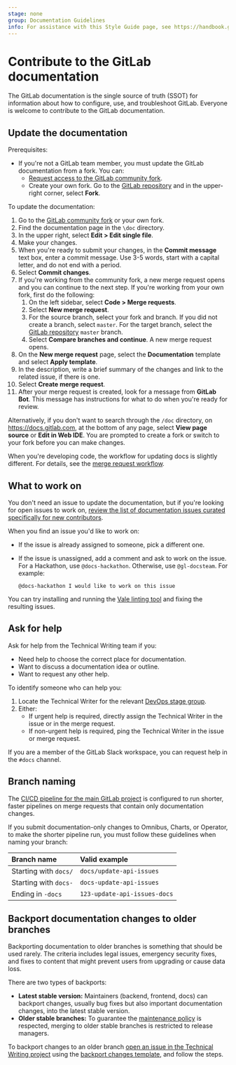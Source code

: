 ```yaml
---
stage: none
group: Documentation Guidelines
info: For assistance with this Style Guide page, see https://handbook.gitlab.com/handbook/product/ux/technical-writing/#assignments-to-other-projects-and-subjects.
---
```


# Contribute to the GitLab documentation

The GitLab documentation is the single source of truth (SSOT)
for information about how to configure, use, and troubleshoot GitLab.
Everyone is welcome to contribute to the GitLab documentation.

## Update the documentation

Prerequisites:

- If you're not a GitLab team member, you must update the GitLab documentation from a fork. You can:
  - [Request access to the GitLab community fork](https://gitlab.com/groups/gitlab-community/community-members/-/group_members/request_access).
  - Create your own fork. Go to the [GitLab repository](https://gitlab.com/gitlab-org/gitlab) and in the upper-right corner, select **Fork**.

To update the documentation:

1. Go to the [GitLab community fork](https://gitlab.com/gitlab-community/gitlab) or your own fork.
1. Find the documentation page in the `\doc` directory.
1. In the upper right, select **Edit > Edit single file**.
1. Make your changes.
1. When you're ready to submit your changes, in the **Commit message** text box, enter a commit message.
   Use 3-5 words, start with a capital letter, and do not end with a period.
1. Select **Commit changes**.
1. If you're working from the community fork, a new merge request opens and you can continue to the next step.
   If you're working from your own fork, first do the following:
   1. On the left sidebar, select **Code > Merge requests**.
   1. Select **New merge request**.
   1. For the source branch, select your fork and branch. If you did not create a branch, select `master`.
      For the target branch, select the [GitLab repository](https://gitlab.com/gitlab-org/gitlab) `master` branch.
   1. Select **Compare branches and continue**. A new merge request opens.
1. On the **New merge request** page, select the **Documentation** template and select **Apply template**.
1. In the description, write a brief summary of the changes and link to the related issue, if there is one.
1. Select **Create merge request**.
1. After your merge request is created, look for a message from **GitLab Bot**. This message has instructions for what to do when you're ready for review.

Alternatively, if you don't want to search through the `/doc` directory, on <https://docs.gitlab.com>, at the bottom of any page, select **View page source** or **Edit in Web IDE**.
You are prompted to create a fork or switch to your fork before you can make changes.

When you're developing code, the workflow for updating docs is slightly different.
For details, see the [merge request workflow](../contributing/merge_request_workflow.md).

## What to work on

You don't need an issue to update the documentation, but if you're looking for open issues to work on,
[review the list of documentation issues curated specifically for new contributors](https://gitlab.com/gitlab-org/gitlab/-/issues/?sort=created_date&state=opened&label_name%5B%5D=documentation&label_name%5B%5D=docs-only&label_name%5B%5D=Seeking%20community%20contributions&first_page_size=20).

When you find an issue you'd like to work on:

- If the issue is already assigned to someone, pick a different one.
- If the issue is unassigned, add a comment and ask to work on the issue. For a Hackathon, use `@docs-hackathon`. Otherwise, use `@gl-docsteam`. For example:

  ```plaintext
  @docs-hackathon I would like to work on this issue
  ```

You can try installing and running the [Vale linting tool](testing/vale.md)
and fixing the resulting issues.

## Ask for help

Ask for help from the Technical Writing team if you:

- Need help to choose the correct place for documentation.
- Want to discuss a documentation idea or outline.
- Want to request any other help.

To identify someone who can help you:

1. Locate the Technical Writer for the relevant
   [DevOps stage group](https://handbook.gitlab.com/handbook/product/ux/technical-writing/#assignments).
1. Either:
   - If urgent help is required, directly assign the Technical Writer in the issue or in the merge request.
   - If non-urgent help is required, ping the Technical Writer in the issue or merge request.

If you are a member of the GitLab Slack workspace, you can request help in the `#docs` channel.

## Branch naming

The [CI/CD pipeline for the main GitLab project](../pipelines/index.md) is configured to
run shorter, faster pipelines on merge requests that contain only documentation changes.

If you submit documentation-only changes to Omnibus, Charts, or Operator,
to make the shorter pipeline run, you must follow these guidelines when naming your branch:

| Branch name           | Valid example                |
|:----------------------|:-----------------------------|
| Starting with `docs/` | `docs/update-api-issues`     |
| Starting with `docs-` | `docs-update-api-issues`     |
| Ending in `-docs`     | `123-update-api-issues-docs` |

## Backport documentation changes to older branches

Backporting documentation to older branches is something that should be used rarely.
The criteria includes legal issues, emergency security fixes, and fixes to content that
might prevent users from upgrading or cause data loss.

There are two types of backports:

- **Latest stable version:** Maintainers (backend, frontend, docs) can backport
  changes, usually bug fixes but also important documentation changes, into the
  latest stable version.
- **Older stable branches:** To guarantee the
  [maintenance policy](../../policy/maintenance.md) is respected, merging to
  older stable branches is restricted to release managers.

To backport changes to an older branch
[open an issue in the Technical Writing project](https://gitlab.com/gitlab-org/technical-writing/-/issues/new)
using the [backport changes template](https://gitlab.com/gitlab-org/technical-writing/-/blob/main/.gitlab/issue_templates/backport_changes.md),
and follow the steps.
